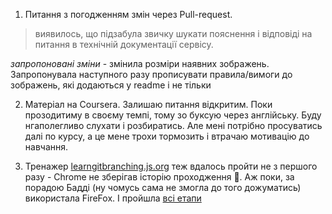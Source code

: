 1. Питання з погодженням змін через Pull-request.
> виявилось, що підзабула звичку шукати пояснення і відповіді на питання в технічній документації сервісу. 

*запропоновані зміни* - змінила розміри наявних зображень. Запропонувала наступного разу прописувати правила/вимоги до зображень, які додаються у readme і не тільки 

2. Матеріал на Coursera. Залишаю питання відкритим. Поки прозодитиму в своєму темпі, тому зо буксую через англійську. Буду нгаполегливо слухати і розбиратись. Але мені потрібно просуватись далі по курсу, а це мене трохи тормозить і втрачаю мотивацію до навчання.

3. Тренажер [learngitbranching.js.org](https://learngitbranching.js.org/) теж вдалось пройти не з першого разу - Chrome не зберігав історію проходження :zany_face:. Аж поки, за порадою Бадді (ну чомусь сама не змогла до того дожуматись) використала FireFox. І пройшла [всі етапи](/dairy/2022-08-15.md)